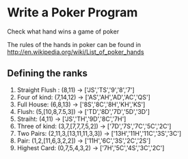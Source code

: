 # Write a Poker Program

Check what hand wins a game of poker

The rules of the hands in poker can be found in http://en.wikipedia.org/wiki/List_of_poker_hands

## Defining the ranks

1. Straight Flush : (8,11) -> ['JS','TS','9','8','7']
2. Four of kind: (7,14,12) -> ['AS','AH','AD','AC','QS']
3. Full House: (6,8,13) -> ['8S','8C','8H','KH','KS']
4. Flush: (5,[10,8,7.5,3]) -> ['TD','8D','7D','5D','3D']
5. Straiht: (4,11) -> ['JS','TH','9D','8C','7H']
6. Three of kind: (3,7,[7,7,7,5,2]) -> ['7D','7S','7C','5C','2C']
7. Two Pairs: (2,11,3,[13,11,11,3,3]) -> ['13H','11H','11C','3S','3C']
8. Pair: (1,2,[11,6,3,2,2]) -> ['11H','6C','3S','2C','2S']
9. Highest Card: (0,7,5,4,3,2) -> ['7H','5C','4S','3C','2C']
